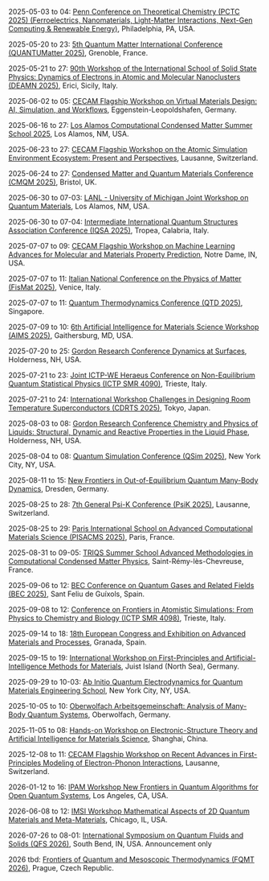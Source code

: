 2025-05-03 to 04: [Penn Conference on Theoretical Chemistry (PCTC 2025) (Ferroelectrics, Nanomaterials, Light-Matter Interactions, Next-Gen Computing & Renewable Energy)](https://pctc2025.regfox.com/pctc25), Philadelphia, PA, USA.

2025-05-20 to 23: [5th Quantum Matter International Conference (QUANTUMatter 2025)](https://quantumconf.eu/2025/), Grenoble, France.

2025-05-21 to 27: [90th Workshop of the International School of Solid State Physics: Dynamics of Electrons in Atomic and Molecular Nanoclusters (DEAMN 2025)](https://dornsife.usc.edu/deamn25/), Erici, Sicily, Italy.

2025-06-02 to 05: [CECAM Flagship Workshop on Virtual Materials Design: AI, Simulation, and Workflows](https://cecam.org/workshop-details/virtual-materials-design-ai-simulation-and-workflows-1398), Eggenstein-Leopoldshafen, Germany.

2025-06-16 to 27: [Los Alamos Computational Condensed Matter Summer School 2025](https://laccmss.github.io/2025/), Los Alamos, NM, USA.

2025-06-23 to 27: [CECAM Flagship Workshop on the Atomic Simulation Environment Ecosystem: Present and Perspectives](https://cecam.org/workshop-details/the-atomic-simulation-environment-ecosystem-present-and-perspectives-1373), Lausanne, Switzerland.

2025-06-24 to 27: [Condensed Matter and Quantum Materials Conference (CMQM 2025)](https://iop.org/events/condensed-matter-and-quantum-materials-cmqm-2025), Bristol, UK.

2025-06-30 to 07-03: [LANL - University of Michigan Joint Workshop on Quantum Materials](https://web.cvent.com/event/f9f269b6-7290-4bc2-bab3-e380a2747bfb/), Los Alamos, NM, USA.

2025-06-30 to 07-04: [Intermediate International Quantum Structures Association Conference (IQSA 2025)](https://sites.google.com/view/2025-iqsa-intermediate-tropea/home), Tropea, Calabria, Italy.

2025-07-07 to 09: [CECAM Flagship Workshop on Machine Learning Advances for Molecular and Materials Property Prediction](https://cecam.org/workshop-details/machine-learning-advances-for-molecular-and-materials-property-prediction-1443), Notre Dame, IN, USA.

2025-07-07 to 11: [Italian National Conference on the Physics of Matter (FisMat 2025)](https://eventi.cnism.it/fismat2025/), Venice, Italy.

2025-07-07 to 11: [Quantum Thermodynamics Conference (QTD 2025)](https://qtd2025.quantumlah.org), Singapore.

2025-07-09 to 10: [6th Artificial Intelligence for Materials Science Workshop (AIMS 2025)](https://www.nist.gov/news-events/events/2025/07/artificial-intelligence-materials-science-aims-workshop), Gaithersburg, MD, USA.

2025-07-20 to 25: [Gordon Research Conference Dynamics at Surfaces](https://grc.org/dynamics-at-surfaces-conference/2025/), Holderness, NH, USA.

2025-07-21 to 23: [Joint ICTP-WE Heraeus Conference on Non-Equilibrium Quantum Statistical Physics (ICTP SMR 4090)](https://indico.ictp.it/event/10855), Trieste, Italy.

2025-07-21 to 24: [International Workshop Challenges in Designing Room Temperature Superconductors (CDRTS 2025)](https://cdrts2025.wordpress.com), Tokyo, Japan.

2025-08-03 to 08: [Gordon Research Conference Chemistry and Physics of Liquids: Structural, Dynamic and Reactive Properties in the Liquid Phase](https://grc.org/chemistry-and-physics-of-liquids-conference/2025/), Holderness, NH, USA.

2025-08-04 to 08: [Quantum Simulation Conference (QSim 2025)](https://qsimconference.org), New York City, NY, USA.

2025-08-11 to 15: [New Frontiers in Out-of-Equilibrium Quantum Many-Body Dynamics](https://pks.mpg.de/qudyn25), Dresden, Germany.

2025-08-25 to 28: [7th General Psi-K Conference (PsiK 2025)](https://psik2025.net), Lausanne, Switzerland.

2025-08-25 to 29: [Paris International School on Advanced Computational Materials Science (PISACMS 2025)](https://pisacms.sciencesconf.org/), Paris, France.

2025-08-31 to 09-05: [TRIQS Summer School Advanced Methodologies in Computational Condensed Matter Physics](https://indico.flatironinstitute.org/event/4011/), Saint-Rémy-lès-Chevreuse, France.

2025-09-06 to 12: [BEC Conference on Quantum Gases and Related Fields (BEC 2025)](https://indico.phys.ethz.ch/event/143/), Sant Feliu de Guíxols, Spain.

2025-09-08 to 12: [Conference on Frontiers in Atomistic Simulations: From Physics to Chemistry and Biology (ICTP SMR 4098)](https://indico.ictp.it/event/10863), Trieste, Italy.

2025-09-14 to 18: [18th European Congress and Exhibition on Advanced Materials and Processes](https://euromat2025.com), Granada, Spain.

2025-09-15 to 19: [International Workshop on First-Principles and Artificial-Intelligence Methods for Materials](https://nomad.fhi.mpg.de/nomad_international_ws_juist_2025), Juist Island (North Sea), Germany.

2025-09-29 to 10-03: [Ab Initio Quantum Electrodynamics for Quantum Materials Engineering School](https://events.simonsfoundation.org/event/dd5ef895-f71f-4dee-9d8a-a1382cc28ec8/summary?RefId=Summary), New York City, NY, USA.

2025-10-05 to 10: [Oberwolfach Arbeitsgemeinschaft: Analysis of Many-Body Quantum Systems](https://mfo.de/occasion/2541/www_view), Oberwolfach, Germany.

2025-11-05 to 08: [Hands-on Workshop on Electronic-Structure Theory and Artificial Intelligence for Materials Science](https://indico.ms1p.org/event/12/), Shanghai, China.

2025-12-08 to 11: [CECAM Flagship Workshop on Recent Advances in First-Principles Modeling of Electron-Phonon Interactions](https://cecam.org/workshop-details/recent-advances-in-first-principles-modeling-of-electron-phonon-interactions-1383), Lausanne, Switzerland.

2026-01-12 to 16: [IPAM Workshop New Frontiers in Quantum Algorithms for Open Quantum Systems](https://ipam.ucla.edu/programs/workshops/new-frontiers-in-quantum-algorithms-for-open-quantum-systems/), Los Angeles, CA, USA.

2026-06-08 to 12: [IMSI Workshop Mathematical Aspects of 2D Quantum Materials and Meta-Materials](https://imsi.institute/activities/mathematical-aspects-of-2d-quantum-materials-and-meta-materials/), Chicago, IL, USA.

2026-07-26 to 08-01: [International Symposium on Quantum Fluids and Solids (QFS 2026)](https://people.umass.edu/qfs98/info1.htm), South Bend, IN, USA. Announcement only

2026 tbd: [Frontiers of Quantum and Mesoscopic Thermodynamics (FQMT 2026)](https://fqmt.fzu.cz/), Prague, Czech Republic.

